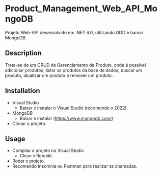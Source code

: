 # Product_Management_Web_API_MongoDB
Projeto Web-API desenvolvido em .NET 6.0, utilizando DDD e banco MongoDB.

## Description
Trata-se de um CRUD de Gerenciamento de Produto, onde é possível adicionar produtos, listar os produtos da base de dados, buscar um produto, atualizar um produto e remover um produto.

## Installation
- Visual Studio
    - Baixar e instalar o Visual Studio (recomendo o 2022).
- MongoDB
    - Baixar e instalar (https://www.mongodb.com/)
- Clonar o projeto.

## Usage
- Compilar o projeto no Visual Studio
    - Clean e Rebuild.
- Rodar o projeto.
- Recomendo Insomnia ou Postman para realizar as chamadas.
